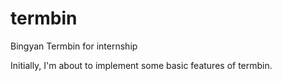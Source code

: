 # termbin
Bingyan Termbin for internship

Initially, I'm about to implement some basic features of termbin.
